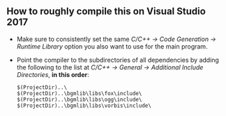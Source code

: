 ## How to roughly compile this on Visual Studio 2017

* Make sure to consistently set the same *C/C++ → Code Generation → Runtime
  Library* option you also want to use for the main program.

* Point the compiler to the subdirectories of all dependencies by adding the
  following to the list at *C/C++ → General → Additional Include Directories*,
  **in this order**:

  ```
  $(ProjectDir)..\
  $(ProjectDir)..\bgmlib\libs\fox\include\
  $(ProjectDir)..\bgmlib\libs\ogg\include\
  $(ProjectDir)..\bgmlib\libs\vorbis\include\
  ```
